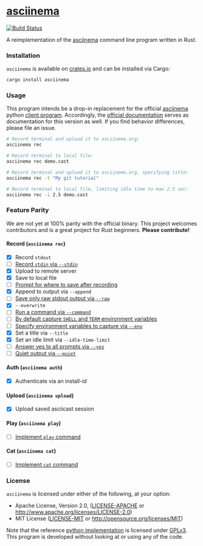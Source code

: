 # [asciinema][self]

[![Build Status](https://travis-ci.org/LegNeato/asciinema-rs.svg?branch=master)](https://travis-ci.org/LegNeato/asciinema-rs)

A reimplementation of the [asciinema][asciinema] command line program written in
Rust.

### Installation

`asciinema` is available on [crates.io](https://crates.io/crates/asciinema) and can be installed via Cargo:

```sh
cargo install asciinema
```

### Usage

This program intends be a drop-in replacement for the official
[asciinema][asciinema] python [client program][original]. Accordingly, the
[official documentation](https://asciinema.org/docs/getting-started) serves
as documentation for this version as well. If you find behavior differences, please file an issue.

```sh
# Record terminal and upload it to asciinema.org:
asciinema rec

# Record terminal to local file:
asciinema rec demo.cast

# Record terminal and upload it to asciinema.org, specifying title:
asciinema rec -t "My git tutorial"

# Record terminal to local file, limiting idle time to max 2.5 sec:
asciinema rec -i 2.5 demo.cast
```

### Feature Parity

We are not yet at 100% parity with the official binary. This project welcomes
contributors and is a great project for Rust beginners. **Please contribute!**

#### Record (`asciinema rec`)

* [x] Record `stdout`
* [ ] [Record `stdin` via `--stdin`][issue.4]
* [x] Upload to remote server
* [x] Save to local file
* [ ] [Prompt for where to save after recording][issue.5]
* [x] Append to output via `--append`
* [ ] [Save only raw stdout output via `--raw`][issue.6]
* [x] `--overwrite`
* [ ] [Run a command via `--command`][issue.3]
* [ ] [By default capture `SHELL` and `TERM` environment variables][issue.7]
* [ ] [Specify environment variables to capture via `--env`][issue.8]
* [x] Set a title via `--title`
* [x] Set an idle limit via `--idle-time-limit`
* [ ] [Answer yes to all prompts via `--yes`][issue.9]
* [ ] [Quiet output via `--quiet`][issue.10]

#### Auth (`asciinema auth`)

* [x] Authenticate via an install-id

#### Upload (`asciinema upload`)

* [x] Upload saved asciicast session

#### Play (`asciinema play`)

* [ ] [Implement `play` command][issue.1]

#### Cat (`asciinema cat`)

* [ ] [Implement `cat` command][issue.2]

### License

`asciinema` is licensed under either of the following, at your option:

* Apache License, Version 2.0, ([LICENSE-APACHE](LICENSE-APACHE) or http://www.apache.org/licenses/LICENSE-2.0)
* MIT License ([LICENSE-MIT](LICENSE-MIT) or http://opensource.org/licenses/MIT)

Note that the reference [python implementation][original] is licensed under [GPLv3](https://github.com/asciinema/asciinema/blob/develop/LICENSE). This program is developed without looking at or using any of the code.

[self]: https://github.com/LegNeato/asciinema-rs
[asciinema]: https://asciinema.org
[original]: https://github.com/asciinema/asciinema
[issue.1]: https://github.com/LegNeato/asciinema-rs/issues/1
[issue.2]: https://github.com/LegNeato/asciinema-rs/issues/2
[issue.3]: https://github.com/LegNeato/asciinema-rs/issues/3
[issue.4]: https://github.com/LegNeato/asciinema-rs/issues/4
[issue.5]: https://github.com/LegNeato/asciinema-rs/issues/5
[issue.6]: https://github.com/LegNeato/asciinema-rs/issues/6
[issue.7]: https://github.com/LegNeato/asciinema-rs/issues/7
[issue.8]: https://github.com/LegNeato/asciinema-rs/issues/8
[issue.9]: https://github.com/LegNeato/asciinema-rs/issues/9
[issue.10]: https://github.com/LegNeato/asciinema-rs/issues/10
